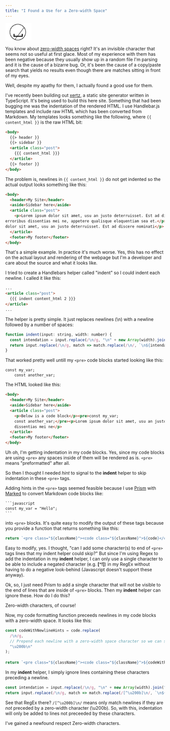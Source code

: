 ```yaml
---
title: "I Found a Use for a Zero-width Space"
---
```


![Zero-width space](zero-width.png#block#center)

You know about [zero-width spaces](https://en.wikipedia.org/wiki/Zero-width_space) right?  It's an invisible character that seems not so useful at first glace.
Most of my experience with them has been negative because they usually show up in a random file I'm parsing and it is the cause of a bizarre bug. Or, it's been the cause of a copy/paste search that yields no results even though there are matches sitting in front of my eyes.

Well, despite my apathy for them, I actually found a good use for them.

I've recently been building out [xertz](https://github.com/bradymholt/xertz), a static site generator written in TypeScript.  It's being used to build this here site.  Something that had been bugging me was the indentation of the rendered HTML.  I use Handlebar.js templates and include raw HTML which has been converted from Markdown.  My templates looks something like the following, where `{{ content_html }}` is the raw HTML bit:


```html
<body>
  {{> header }}
  {{> sidebar }}
  <article class="post">
    {{{ content_html }}}
  </article>
  {{> footer }}
</body>
```

The problem is, newlines in `{{ content_html }}` do not get indented so the actual output looks something like this:

```html
<body>
  <header>My Site</header>
  <aside>Sidebar here</aside>
  <article class="post">
    <p>Lorem ipsum dolor sit amet, usu an justo deterruisset. Est ad discere nominati,
erroribus dissentias mei ne, appetere qualisque eloquentiam sea et.</p><img alt="An image" src="my-image.jpg"/><p>Lorem ipsum
dolor sit amet, usu an justo deterruisset. Est ad discere nominati</p>
  </article>
  <footer>My footer</footer>
</body>
```

That's a simple example.  In practice it's much worse.  Yes, this has no effect on the actual layout and rendering of the webpage
but I'm a developer and care about the source and what it looks like.

I tried to create a Handlebars helper called "indent" so I could indent each newline.  I called it like this:

```html
...
<article class="post">
  {{{ indent content_html 2 }}}
</article>
...
```

The helper is pretty simple.  It just replaces newlines (\n) with a newline followed by a number of spaces:

```javascript
function indent(input: string, width: number) {
  const intendation = input.replace(/\n/g, "\n" + new Array(width).join(" "));
  return input.replace(/\n/g, match => match.replace(/\n/, `\n${intendation}`)
}
```

That worked pretty well untill my `<pre>` code blocks started looking like this:

```
const my_var;
    const another_var;
```

The HTML looked like this:

```html
<body>
  <header>My Site</header>
  <aside>Sidebar here</aside>
  <article class="post">
    <p>Below is a code block</p><pre>const my_var;
    const another_var;</pre><p>Lorem ipsum dolor sit amet, usu an justo deterruisset. Est ad discere nominati,
    dissentias mei ne</p>
  </article>
  <footer>My footer</footer>
</body>
```

Uh oh, I'm getting indentation in my code blocks.  Yes, since my code blocks are using `<pre>` any spaces inside of them will be rendered as is. `<pre>` means "preformatted" after all.

So then I thought I needed _hint_ to signal to the **indent** helper to skip indentation in these `<pre>` tags.

Adding hints in the `<pre>` tags seemed feasible because I use [Prism](https://prismjs.com/) with [Marked](https://github.com/markedjs/marked) to convert Markdown code blocks like:

    ```javascript
    const my_var = "Hello";
    ```

into `<pre>` blocks.  It's quite easy to modify the output of these tags because you provide a function that returns something like this:

```javascript
return `<pre class="${className}"><code class="${className}">${code}</code></pre>`;
```

Easy to modify, yes.  I thought, "can I add some character(s) to end of `<pre>` tags lines that my indent helper could skip?"  But since I'm using Regex to add the indentation in my **indent** helper, I can only use a single character to be able to include a negated character (e.g. **[^!]**) in my RegEx without having to do a negative look-behind (Javascript doesn't support these anyway).

Ok, so, I just need Prism to add a single character that will not be visible to the end of lines that are inside of `<pre>` blocks.  Then my **indent** helper can ignore these.  How do I do this?

Zero-width characters, of course!

Now, my code formatting function preceeds newlines in my code blocks with a zero-width space.  It looks like this:

```javascript
const codeWithNewlineHints = code.replace(
  /\n/g,
  // Prepend each newline with a zero-width space character so we can signal to any upstream formatting to leave the formatted code alone.
  "\u200b\n"
);

return `<pre class="${className}"><code class="${className}">${codeWithNewlineHints}</code></pre>`;
```

In my **indent** helper, I simply ignore lines containing these characters preceding a newline.

```javascript
const intendation = input.replace(/\n/g, "\n" + new Array(width).join(" "));
return input.replace(/\n/g, match => match.replace(/[^\u200b]\n/, `\n${intendation}`)
```

See that RegEx there?  `/[^\u200b]\n/` means only match newlines if they are _not_ preceded by a zero-width character (\u200b).  So, with this, indentation will only be added to lines not preceeded by these characters.

I've gained a newfound respect Zero-width characters.
